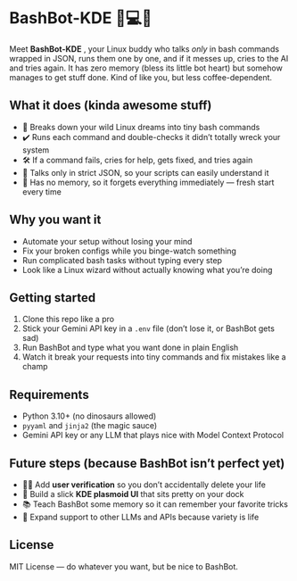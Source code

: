 # BashBot-KDE 🐧💻🎉

Meet  **BashBot-KDE** , your Linux buddy who talks *only* in bash commands wrapped in JSON, runs them one by one, and if it messes up, cries to the AI and tries again. It has zero memory (bless its little bot heart) but somehow manages to get stuff done. Kind of like you, but less coffee-dependent.

## What it does (kinda awesome stuff)

* 🐢 Breaks down your wild Linux dreams into tiny bash commands
* ✔️ Runs each command and double-checks it didn’t totally wreck your system
* 🛠️ If a command fails, cries for help, gets fixed, and tries again
* 🤖 Talks only in strict JSON, so your scripts can easily understand it
* 🧠 Has no memory, so it forgets everything immediately — fresh start every time

## Why you want it

* Automate your setup without losing your mind
* Fix your broken configs while you binge-watch something
* Run complicated bash tasks without typing every step
* Look like a Linux wizard without actually knowing what you’re doing

## Getting started

1. Clone this repo like a pro
2. Stick your Gemini API key in a `.env` file (don’t lose it, or BashBot gets sad)
3. Run BashBot and type what you want done in plain English
4. Watch it break your requests into tiny commands and fix mistakes like a champ

## Requirements

* Python 3.10+ (no dinosaurs allowed)
* `pyyaml` and `jinja2` (the magic sauce)
* Gemini API key or any LLM that plays nice with Model Context Protocol

## Future steps (because BashBot isn’t perfect yet)

* 🙋‍♂️ Add **user verification** so you don’t accidentally delete your life
* 🎨 Build a slick **KDE plasmoid UI** that sits pretty on your dock
* 📚 Teach BashBot some memory so it can remember your favorite tricks
* 🤖 Expand support to other LLMs and APIs because variety is life

## License

MIT License — do whatever you want, but be nice to BashBot.
